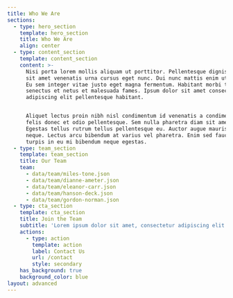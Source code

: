 ```yaml
---
title: Who We Are
sections:
  - type: hero_section
    template: hero_section
    title: Who We Are
    align: center
  - type: content_section
    template: content_section
    content: >-
      Nisi porta lorem mollis aliquam ut porttitor. Pellentesque dignissim enim
      sit amet venenatis urna cursus eget nunc. Dui nunc mattis enim ut tellus.
      Eu sem integer vitae justo eget magna fermentum. Habitant morbi tristique
      senectus et netus et malesuada fames. Ipsum dolor sit amet consectetur
      adipiscing elit pellentesque habitant.


      Aliquet lectus proin nibh nisl condimentum id venenatis a condimentum. Ac
      felis donec et odio pellentesque. Sem nulla pharetra diam sit amet.
      Egestas tellus rutrum tellus pellentesque eu. Auctor augue mauris augue
      neque. Lectus arcu bibendum at varius vel pharetra. Enim sed faucibus
      turpis in eu mi bibendum neque egestas.
  - type: team_section
    template: team_section
    title: Our Team
    team:
      - data/team/miles-tone.json
      - data/team/dianne-ameter.json
      - data/team/eleanor-carr.json
      - data/team/hanson-deck.json
      - data/team/gordon-norman.json
  - type: cta_section
    template: cta_section
    title: Join the Team
    subtitle: 'Lorem ipsum dolor sit amet, consectetur adipiscing elit.'
    actions:
      - type: action
        template: action
        label: Contact Us
        url: /contact
        style: secondary
    has_background: true
    background_color: blue
layout: advanced
---
```

